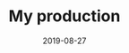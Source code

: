 ---
layout: default
title: My production
position: Developer
date: 2019-08-27
header:
  teaser: /assets/images/truetzchlermp_logo.jpg
---